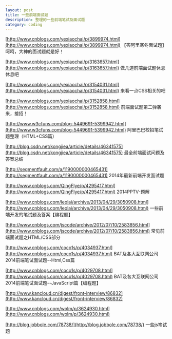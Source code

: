 ```yaml
---
layout: post
title: 一些前端面试题
description: 整理的一些前端笔试及面试题
category: coding
---
```


[http://www.cnblogs.com/yexiaochai/p/3899974.html](http://www.cnblogs.com/yexiaochai/p/3899974.html)    【答阿里寒冬面试题】呵呵，大神的面试题就是好！

[http://www.cnblogs.com/yexiaochai/p/3163657.html](http://www.cnblogs.com/yexiaochai/p/3163657.html)     做几道前端面试题休息休息吧

[http://www.cnblogs.com/yexiaochai/p/3154031.html](http://www.cnblogs.com/yexiaochai/p/3154031.html)     来看一点CSS相关的吧

[http://www.cnblogs.com/yexiaochai/p/3152858.html](http://www.cnblogs.com/yexiaochai/p/3152858.html)     前端面试题第二弹袭来，接招！

[http://www.w3cfuns.com/blog-5449691-5399942.html](http://www.w3cfuns.com/blog-5449691-5399942.html)   阿里巴巴校招笔试题整理（HTML+CSS篇）

[http://blog.csdn.net/kongjiea/article/details/46341575](http://blog.csdn.net/kongjiea/article/details/46341575)    最全前端面试问题及答案总结

[http://segmentfault.com/a/1190000000465431](http://segmentfault.com/a/1190000000465431)    2014年最新前端开发面试题

[http://www.cnblogs.com/QingFlye/p/4295417.html](http://www.cnblogs.com/QingFlye/p/4295417.html)  2014PPTV-题解

[http://www.cnblogs.com/leolai/archive/2013/04/29/3050908.html](http://www.cnblogs.com/leolai/archive/2013/04/29/3050908.html)    一些前端开发的笔试题及答案【编程题】

[http://www.cnblogs.com/jscode/archive/2012/07/10/2583856.html](http://www.cnblogs.com/jscode/archive/2012/07/10/2583856.html)   常见前端面试题之HTML/CSS部分

[http://www.cnblogs.com/coco1s/p/4034937.html](http://www.cnblogs.com/coco1s/p/4034937.html)    BAT及各大互联网公司2014前端笔试面试题--Html,Css篇

[http://www.cnblogs.com/coco1s/p/4029708.html](http://www.cnblogs.com/coco1s/p/4029708.html)    BAT及各大互联网公司2014前端笔试面试题--JavaScript篇【编程题】

[http://www.kancloud.cn/digest/front-interview/86832](http://www.kancloud.cn/digest/front-interview/86832)

[http://www.cnblogs.com/wolm/p/3624930.html](http://www.cnblogs.com/wolm/p/3624930.html)

[http://blog.jobbole.com/78738/](http://blog.jobbole.com/78738/) 一些js笔试题



